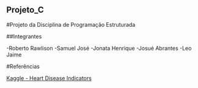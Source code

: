 ## Projeto_C
#Projeto da Disciplina de Programação Estruturada

##Integrantes

  -Roberto Rawlison
  -Samuel José
  -Jonata Henrique
  -Josué Abrantes
  -Leo Jaime

#Referências

[Kaggle - Heart Disease Indicators](https://www.kaggle.com/datasets/kamilpytlak/personal-key-indicators-of-heart-disease)
